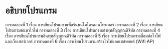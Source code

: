 # อธิบายโปรแกรม
การทดลองที่ 1 เรื่อง การเขียนโปรแกรมเพื่อรันบนไมโครคอนโทรเลอร์
การทดลองที่ 2 เรื่อง การเขียนโปรแกรมค้นหาไวไฟ
การทดลองที่ 3 เรื่อง การเขียนโปรแกรมเอ้าพุทสัญญาณดิจิทัล
การทดลองที่ 4 เรื่อง การเขียนโปรแกรมอินพุทสัญญาณดิจิทัล
การทดลองที่ 5 เรื่อง การเขียนโปรแกรมเชื่อมต่อไวไฟและเว็บเซอร์เวอร์
การทดลองที่ 6 เรื่อง การเขียนโปรแกรมสร้างไวไฟแอคเซสพอยต์ (Wifi AP)
